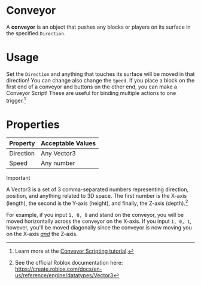 # Conveyor
A **conveyor** is an object that pushes any blocks or players on its surface in the specified `Direction`.

# Usage
Set the `Direction` and anything that touches its surface will be moved in that direction! You can change also change the `Speed`. If you place a block on the first end of a conveyor and buttons on the other end, you can make a Conveyor Script! These are useful for binding multiple actions to one trigger.[^1]

# Properties
|Property |Acceptable Values|
|---------|-----------------|
|Direction|Any Vector3      |
|Speed    |Any number       |

>[!IMPORTANT]
>A Vector3 is a set of 3 comma-separated numbers representing direction, position, and anything related to 3D space. The first number is the X-axis (length), the second is the Y-axis (height), and finally, the Z-axis (depth).[^2]
>
>For example, if you input `1, 0, 0` and stand on the conveyor, you will be moved horizontally across the conveyor on the X-axis. If you input `1, 0, 1`, however, you'll be moved diagonally since the conveyor is now moving you on the X-axis <ins>*and*</ins> the Z-axis.

[^1]: Learn more at the [Conveyor Scripting tutorial](/tutorials/conveyor-scripting.md).
[^2]: See the official Roblox documentation here: <https://create.roblox.com/docs/en-us/reference/engine/datatypes/Vector3>
